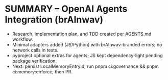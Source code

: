 # SUMMARY – OpenAI Agents Integration (brAInwav)

- Research, implementation plan, and TDD created per AGENTS.md workflow.
- Minimal adapters added (JS/Python) with brAInwav-branded errors; no network calls in tests.
- pyproject optional extras for agents; JS kept dependency-light pending package verification.
- Next: persist LocalMemoryEntryId, run pnpm ci:governance && pnpm ci:memory:enforce, then PR.
